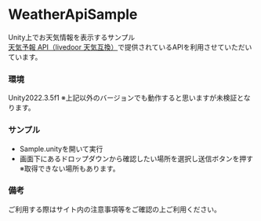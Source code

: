 # WeatherApiSample

Unity上でお天気情報を表示するサンプル  
[天気予報 API（livedoor 天気互換）](https://weather.tsukumijima.net/)で提供されているAPIを利用させていただいています。

### 環境
Unity2022.3.5f1 
※上記以外のバージョンでも動作すると思いますが未検証となります。

### サンプル
- Sample.unityを開いて実行
- 画面下にあるドロップダウンから確認したい場所を選択し送信ボタンを押す
※取得できない場所もあります。

### 備考
ご利用する際はサイト内の注意事項等をご確認の上ご利用ください。
